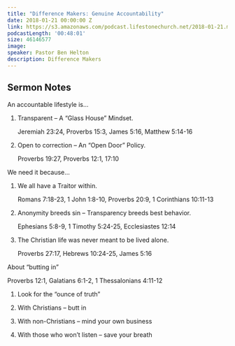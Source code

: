 ```yaml
---
title: "Difference Makers: Genuine Accountability"
date: 2018-01-21 00:00:00 Z
link: https://s3.amazonaws.com/podcast.lifestonechurch.net/2018-01-21.mp3
podcastLength: '00:48:01'
size: 46146577
image:
speaker: Pastor Ben Helton
description: Difference Makers
---
```


## Sermon Notes

An accountable lifestyle is...

1. Transparent – A “Glass House” Mindset.

    Jeremiah 23:24, Proverbs 15:3, James 5:16, Matthew 5:14-16

2. Open to correction – An “Open Door” Policy.

    Proverbs 19:27, Proverbs 12:1, 17:10

We need it because...

1. We all have a Traitor within.

    Romans 7:18-23, 1 John 1:8-10, Proverbs 20:9, 1 Corinthians 10:11-13

2. Anonymity breeds sin – Transparency breeds best behavior.

    Ephesians 5:8-9, 1 Timothy 5:24-25, Ecclesiastes 12:14

3. The Christian life was never meant to be lived alone.

    Proverbs 27:17, Hebrews 10:24-25, James 5:16

About “butting in”

Proverbs 12:1, Galatians 6:1-2, 1 Thessalonians 4:11-12

1. Look for the “ounce of truth”

2. With Christians – butt in

3. With non-Christians – mind your own business

4. With those who won’t listen – save your breath

